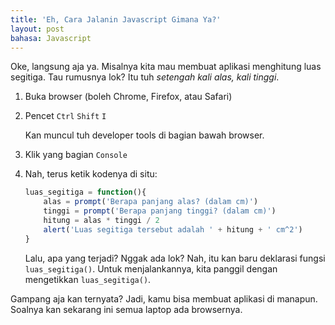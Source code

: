 ```yaml
---
title: 'Eh, Cara Jalanin Javascript Gimana Ya?'
layout: post
bahasa: Javascript
---
```


Oke, langsung aja ya. Misalnya kita mau membuat aplikasi menghitung luas segitiga. Tau rumusnya lok? Itu tuh _setengah kali alas, kali tinggi_.

1. Buka browser (boleh Chrome, Firefox, atau Safari)
2. Pencet `Ctrl` `Shift` `I`
	
	Kan muncul tuh developer tools di bagian bawah browser.

3. Klik yang bagian `Console`
4. Nah, terus ketik kodenya di situ:

	```javascript
	luas_segitiga = function(){
		alas = prompt('Berapa panjang alas? (dalam cm)')
		tinggi = prompt('Berapa panjang tinggi? (dalam cm)')
		hitung = alas * tinggi / 2
		alert('Luas segitiga tersebut adalah ' + hitung + ' cm^2')
	}
	```

	Lalu, apa yang terjadi? Nggak ada lok? Nah, itu kan baru deklarasi fungsi `luas_segitiga()`. Untuk menjalankannya, kita panggil dengan mengetikkan `luas_segitiga()`.

Gampang aja kan ternyata? Jadi, kamu bisa membuat aplikasi di manapun. Soalnya kan sekarang ini semua laptop ada browsernya.